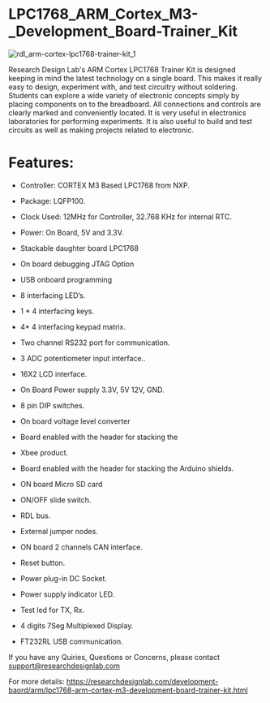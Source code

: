# LPC1768_ARM_Cortex_M3-_Development_Board-Trainer_Kit

![rdl_arm-cortex-lpc1768-trainer-kit_1](https://user-images.githubusercontent.com/8509587/34317112-63f78e2c-e7cd-11e7-9291-3bf70c49d10a.png)

Research Design Lab's ARM Cortex LPC1768 Trainer Kit is designed keeping in mind the latest technology on a single board. This makes it really easy to design, experiment with, and test circuitry without soldering. Students can explore a wide variety of electronic concepts
simply by placing components on to the breadboard. All connections and controls are clearly marked and conveniently located. It is very useful in electronics laboratories for performing experiments. It is also useful to build and test circuits as well as making projects related to electronic.

# Features:
* Controller: CORTEX M3 Based LPC1768 from NXP.

* Package: LQFP100.

* Clock Used: 12MHz for Controller, 32.768 KHz for  internal RTC.

* Power: On Board, 5V and 3.3V.

* Stackable daughter board LPC1768

* On board debugging JTAG Option

* USB onboard programming

* 8 interfacing LED’s.

* 1 * 4 interfacing keys.

* 4* 4 interfacing keypad matrix.

* Two channel RS232 port for communication.

* 3 ADC potentiometer input interface..

* 16X2 LCD interface.

* On Board Power supply 3.3V, 5V 12V, GND.

* 8 pin DIP switches.

* On board voltage level converter

* Board enabled with the header for stacking the

* Xbee product.

* Board enabled with the header for stacking the Arduino shields.

* ON board Micro SD card

* ON/OFF slide switch.

* RDL bus.

* External jumper nodes.

* ON board 2 channels CAN interface.

* Reset button.

* Power plug-in DC Socket.

* Power supply indicator LED.

* Test led for TX, Rx.

* 4 digits 7Seg Multiplexed Display.

* FT232RL USB communication.

If you have any Quiries, Questions or Concerns, please contact support@researchdesignlab.com

For more details: https://researchdesignlab.com/development-baord/arm/lpc1768-arm-cortex-m3-development-board-trainer-kit.html

